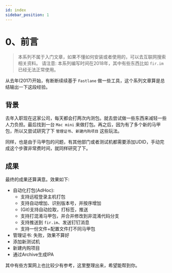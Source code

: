 ```yaml
---
id: index
sidebar_position: 1
---
```


# 0、前言

> 本系列不属于入门文章，如果不懂如何安装或者使用的，可以去互联网搜索相关资料。
> 请注意: 本系列编写时间在2018年，其中有些东西比如 `fir.im` 已经无法正常使用。

从去年(2017)开始，有断断续续基于 `Fastlane` 做一些工具，这个系列文章算是总结输出一下这段经验。

## 背景

去年入职现在这家公司，每天都会打两次内测包。就去尝试做一些东西来减轻一些人力负担。最后找到一台 `Mac mini` 来做打包。再之后，因为有了多个新的马甲包，所以又尝试研究了下 `管理证书`、`新建内购项目` 这些玩法。

同样，也是由于马甲包的问题，有其他部门或者测试机都需要添加UDID，手动完成这个步骤非常费时间，就同样研究了下。

## 成果

最终的成果还算满意。效果如下:

- 自动化打包(AdHoc): 
    - 支持远程登录主机打包
    - 支持自动增加、识别版本号，并按序增加
    - (Git)支持自动拉取，打标签，推送
    - 支持打混淆马甲包，并合并修改到非混淆代码分支
    - 支持推送到 `fir.im`、发送钉钉消息
    - 支持一份文件+配置文件打不同马甲包
- 管理证书: 失败，效果不算好
- 添加新测试机
- 新建内购项目
- 通过Archive生成IPA 

其中有些方案网上也比较少有参考，这里整理出来，希望能帮到你。